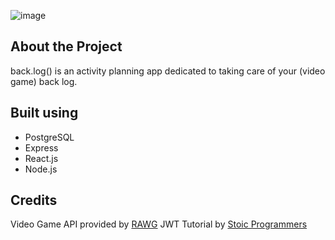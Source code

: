 ![image](https://user-images.githubusercontent.com/40924684/129046810-0916dbb7-45dc-4840-9453-df50c5f6f4b8.png)

## About the Project
back.log() is an activity planning app dedicated to taking care of your (video game) back log. 

## Built using
* PostgreSQL
* Express
* React.js
* Node.js

## Credits
Video Game API provided by [RAWG](https://rawg.io/)
JWT Tutorial by [Stoic Programmers](https://www.youtube.com/watch?v=7UQBMb8ZpuE&t=3846s)
